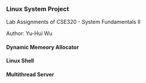 ### Linux System Project

Lab Assignments of CSE320 - System Fundamentals II

Author: Yu-Hui Wu

#### Dynamic Memeory Allocator



#### Linux Shell



#### Multithread Server


